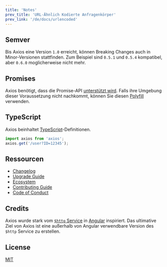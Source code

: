 ```yaml
---
title: 'Notes'
prev_title: 'URL-Ähnlich Kodierte Anfragenkörper'
prev_link: '/de/docs/urlencoded'
---
```


## Semver

Bis Axios eine Version `1.0` erreicht, können Breaking Changes auch in Minor-Versionen stattfinden. Zum Beispiel sind `0.5.1` und `0.5.4` kompatibel, aber `0.6.0` moglicherweise nicht mehr.

## Promises

Axios benötigt, dass die Promise-API [unterstützt wird](http://caniuse.com/promises).
Falls ihre Umgebung dieser Voraussetzung nicht nachkommt, können Sie diesen [Polyfill](https://github.com/jakearchibald/es6-promise) verwenden.

## TypeScript
Axios beinhaltet [TypeScript](http://typescriptlang.org)-Definitionen.
```typescript
import axios from 'axios';
axios.get('/user?ID=12345');
```

## Ressourcen

* [Changelog](https://github.com/axios/axios/blob/main/CHANGELOG.md)
* [Upgrade Guide](https://github.com/axios/axios/blob/main/UPGRADE_GUIDE.md)
* [Ecosystem](https://github.com/axios/axios/blob/main/ECOSYSTEM.md)
* [Contributing Guide](https://github.com/axios/axios/blob/main/CONTRIBUTING.md)
* [Code of Conduct](https://github.com/axios/axios/blob/main/CODE_OF_CONDUCT.md)

## Credits

Axios wurde stark vom [`$http` Service](https://docs.angularjs.org/api/ng/service/$http) in [Angular](https://angularjs.org/) inspiriert. Das ultimative Ziel von Axios ist eine außerhalb von Angular verwendbare Version des `$http` Service zu erstellen.

## License

[MIT](https://github.com/axios/axios/blob/main/LICENSE)
